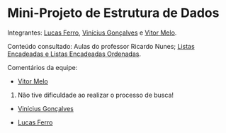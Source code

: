 # Mini-Projeto de Estrutura de Dados

Integrantes: [Lucas Ferro](https://github.com/lucasferro0), [Vinícius Gonçalves](https://github.com/gonssalves) e [Vitor Melo](https://github.com/vitormelods).

Conteúdo consultado: Aulas do professor Ricardo Nunes; [Listas Encadeadas e Listas Encadeadas Ordenadas](https://classroom.google.com/c/NTI2MTg4MzMxNDM1).

Comentários da equipe:

- [Vitor Melo](https://github.com/vitormelods)
1. Não tive dificuldade ao realizar o processo de busca!
- [Vinícius Gonçalves](https://github.com/gonssalves)

- [Lucas Ferro](https://github.com/lucasferro0)
